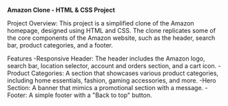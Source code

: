 **Amazon Clone - HTML & CSS Project**



Project Overview:
This project is a simplified clone of the Amazon homepage, designed using HTML and CSS. The clone replicates some of the core components of the Amazon website, such as the header, search bar, product categories, and a footer.

Features
-Responsive Header: The header includes the Amazon logo, search bar, location selector, account and orders section, and a cart icon.
-Product Categories: A section that showcases various product categories, including home essentials, fashion, gaming accessories, and more.
-Hero Section: A banner that mimics a promotional section with a message.
-Footer: A simple footer with a "Back to top" button.
